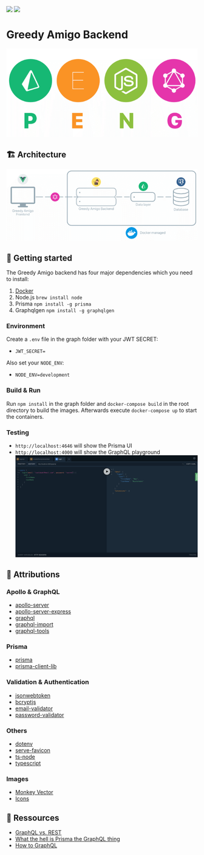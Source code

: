 ![](https://img.shields.io/github/license/GreedyAmigo/greedyamigo-backend.svg)
[![](https://img.shields.io/github/release/qubyte/rubidium.svg)](https://github.com/GreedyAmigo/greedyamigo-backend)

# Greedy Amigo Backend
![](.github/peng_stack.png)

## 🏗 Architecture
![](.github/architecture.png)

## 🚀 Getting started
The Greedy Amigo backend has four major dependencies which you need to install:
1. [Docker](https://www.docker.com/get-started)
2. Node.js `brew install node`
3. Prisma `npm install -g prisma`
4. Graphqlgen `npm install -g graphqlgen`

### Environment
Create a `.env` file in the graph folder with your JWT SECRET:

* `JWT_SECRET=` 

Also set your `NODE_ENV`:

* `NODE_ENV=development`

### Build & Run
Run `npm install` in the graph folder and `docker-compose build` in the root directory to build the images. Afterwards execute `docker-compose up` to start the containers.

### Testing
* `http://localhost:4646` will show the Prisma UI
* `http://localhost:4000` will show the GraphQL playground
![](.github/playground.png)


## 📝 Attributions
### Apollo & GraphQL
* [apollo-server](https://github.com/apollographql/apollo-server)
* [apollo-server-express](https://github.com/apollographql/apollo-server/tree/master/packages/apollo-server-express)
* [graphql](https://github.com/facebook/graphql)
* [graphql-import](https://github.com/prisma/graphql-import)
* [graphql-tools](https://github.com/apollographql/graphql-tools)

### Prisma
* [prisma](https://github.com/prisma/prisma)
* [prisma-client-lib](https://github.com/prisma/prisma/tree/master/cli/packages/prisma-client-lib)

### Validation & Authentication
* [jsonwebtoken](https://github.com/auth0/node-jsonwebtoken)
* [bcryptjs](https://github.com/dcodeIO/bcrypt.js)
* [email-validator](https://github.com/manishsaraan/email-validator)
* [password-validator](https://github.com/tarunbatra/password-validator)

### Others
* [dotenv](https://github.com/motdotla/dotenv)
* [serve-favicon](https://github.com/expressjs/serve-favicon)
* [ts-node](https://github.com/TypeStrong/ts-node)
* [typescript](https://github.com/Microsoft/TypeScript)

### Images
* [Monkey Vector](www.freepik.com)
* [Icons](https://www.flaticon.com/)

## 📖 Ressources
* [GraphQL vs. REST](https://philsturgeon.uk/api/2017/01/24/graphql-vs-rest-overview/)
* [What the hell is Prisma the GraphQL thing](https://medium.com/@brandonmp/what-the-hell-is-prisma-the-graphql-thing-4e30b0c6c65b)
* [How to GraphQL](https://philsturgeon.uk/api/2017/01/24/graphql-vs-rest-overview/)
